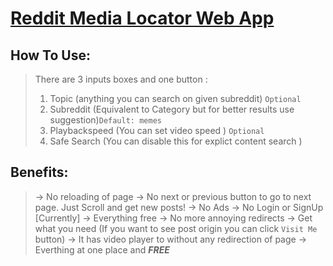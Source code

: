 # **[Reddit Media Locator Web App](https://knownblackhat.github.io/cdn-web-app/)**

## **How To Use:**
> There are 3 inputs boxes and one button :
> 1) Topic (anything you can search on given subreddit) `Optional`
> 2) Subreddit (Equivalent to Category but for better results use suggestion)`Default: memes`
> 3) Playbackspeed  (You can set video speed ) `Optional`
> 4) Safe Search (You can disable this for explict content search )

## **Benefits:**
> -> No reloading of page
> -> No next or previous button to go to next page. Just Scroll and get new posts!
> -> No Ads
> -> No Login or SignUp [Currently]
> -> Everything free
> -> No more annoying redirects
> -> Get what you need (If you want to see post origin you can click `Visit Me` button)
> -> It has video player to without any redirection of page
> -> Everthing at one place and **_FREE_**
